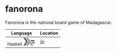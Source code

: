 # fanorona
Fanorona is the national board game of Madagascar.


| Language                                                                                 |  Location |
|------------------------------------------------------------------------------------------|-----------|
| Haskell <img src="images/602px-Haskell-Logo.svg.png" width=37 height=26> <img> | [:+1:](haskell) |
